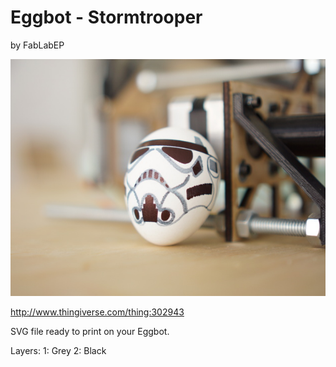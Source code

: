 # Eggbot - Stormtrooper
by FabLabEP

<p align="center">
<img src="preview.jpg"/>
</p>

http://www.thingiverse.com/thing:302943

SVG file ready to print on your Eggbot.

Layers:
1: Grey
2: Black
